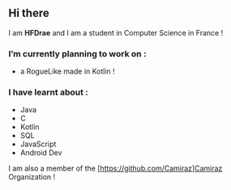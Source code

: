 ## Hi there
I am **HFDrae** and I am a student in Computer Science in France !

<!--
**HFDrae/HFDrae** is a ✨ _special_ ✨ repository because its `README.md` (this file) appears on your GitHub profile. -->

### I’m currently planning to work on :
- a RogueLike made in Kotlin !

### I have learnt about :
- Java
- C
- Kotlin
- SQL
- JavaScript
- Android Dev

I am also a member of the [https://github.com/Camiraz]Camiraz Organization !
